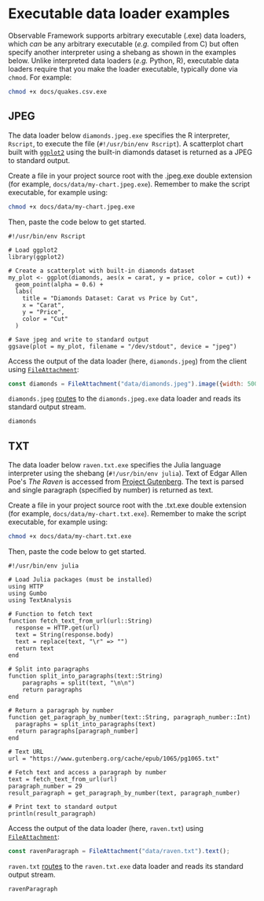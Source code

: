 # Executable data loader examples

Observable Framework supports arbitrary executable (.exe) data loaders, which _can_ be any arbitrary executable (_e.g._ compiled from C) but often specify another interpreter using a shebang as shown in the examples below. Unlike interpreted data loaders (_e.g._ Python, R), executable data loaders require that you make the loader executable, typically done via `chmod`. For example:

```sh
chmod +x docs/quakes.csv.exe
```

## JPEG

The data loader below `diamonds.jpeg.exe` specifies the R interpreter, `Rscript`, to execute the file (`#!/usr/bin/env Rscript`). A scatterplot chart built with [`ggplot2`](https://ggplot2.tidyverse.org/) using the built-in diamonds dataset is returned as a JPEG to standard output.

Create a file in your project source root with the .jpeg.exe double extension (for example, `docs/data/my-chart.jpeg.exe`). Remember to make the script executable, for example using:

```sh
chmod +x docs/data/my-chart.jpeg.exe
```

Then, paste the code below to get started.

```exe
#!/usr/bin/env Rscript

# Load ggplot2
library(ggplot2)

# Create a scatterplot with built-in diamonds dataset
my_plot <- ggplot(diamonds, aes(x = carat, y = price, color = cut)) +
  geom_point(alpha = 0.6) +
  labs(
    title = "Diamonds Dataset: Carat vs Price by Cut",
    x = "Carat",
    y = "Price",
    color = "Cut"
  )

# Save jpeg and write to standard output
ggsave(plot = my_plot, filename = "/dev/stdout", device = "jpeg")
```

Access the output of the data loader (here, `diamonds.jpeg`) from the client using [`FileAttachment`](../javascript/files):

```js echo
const diamonds = FileAttachment("data/diamonds.jpeg").image({width: 500})
```

`diamonds.jpeg` [routes](../loaders#routing) to the `diamonds.jpeg.exe` data loader and reads its standard output stream.

```js echo
diamonds
```

## TXT

The data loader below `raven.txt.exe` specifies the Julia language interpreter using the shebang (`#!/usr/bin/env julia`). Text of Edgar Allen Poe's _The Raven_ is accessed from [Project Gutenberg](https://www.gutenberg.org/cache/epub/1065/pg1065.txt). The text is parsed and single paragraph (specified by number) is returned as text.

Create a file in your project source root with the .txt.exe double extension (for example, `docs/data/my-chart.txt.exe`). Remember to make the script executable, for example using:

```sh
chmod +x docs/data/my-chart.txt.exe
```

Then, paste the code below to get started.

```exe
#!/usr/bin/env julia

# Load Julia packages (must be installed)
using HTTP
using Gumbo
using TextAnalysis

# Function to fetch text
function fetch_text_from_url(url::String)
  response = HTTP.get(url)
  text = String(response.body)
  text = replace(text, "\r" => "")
  return text
end

# Split into paragraphs
function split_into_paragraphs(text::String)
    paragraphs = split(text, "\n\n")
    return paragraphs
end

# Return a paragraph by number
function get_paragraph_by_number(text::String, paragraph_number::Int)
  paragraphs = split_into_paragraphs(text)
  return paragraphs[paragraph_number]
end

# Text URL
url = "https://www.gutenberg.org/cache/epub/1065/pg1065.txt"

# Fetch text and access a paragraph by number
text = fetch_text_from_url(url)
paragraph_number = 29
result_paragraph = get_paragraph_by_number(text, paragraph_number)

# Print text to standard output
println(result_paragraph)
```

Access the output of the data loader (here, `raven.txt`) using [`FileAttachment`](../javascript/files):

```js echo
const ravenParagraph = FileAttachment("data/raven.txt").text();
```

`raven.txt` [routes](../loaders#routing) to the `raven.txt.exe` data loader and reads its standard output stream.

```js echo
ravenParagraph
```
